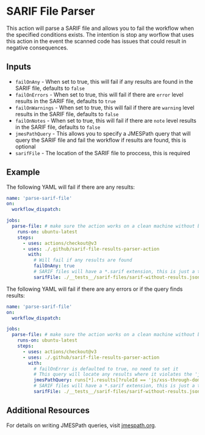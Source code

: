 # SARIF File Parser

This action will parse a SARIF file and allows you to fail the workflow when the specified conditions exists. The intention is stop any worflow that uses this action in the event the scanned code has issues that could result in negative consequences.

## Inputs
- `failOnAny` - When set to true, this will fail if any results are found in the SARIF file, defaults to `false`
- `failOnErrors` - When set to true, this will fail if there are `error` level results in the SARIF file, defaults to `true`
- `failOnWarnings` - When set to true, this will fail if there are `warning` level results in the SARIF file, defaults to `false`
- `failOnNotes` - When set to true, this will fail if there are `note` level results in the SARIF file, defaults to `false`
- `jmesPathQuery` - This allows you to specify a JMESPath query that will query the SARIF file and fail the workflow if results are found, this is optional
- `sarifFile` - The location of the SARIF file to proccess, this is required

## Example
The following YAML will fail if there are any results:
```yaml
name: 'parse-sarif-file'
on:
  workflow_dispatch:

jobs:
  parse-file: # make sure the action works on a clean machine without building
    runs-on: ubuntu-latest
    steps:
      - uses: actions/checkout@v3
      - uses: ./.github/sarif-file-results-parser-action
        with:
          # Will fail if any results are found
          failOnAny: true
          # SARIF files will have a *.sarif extension, this is just a test file
          sarifFile: ./__tests__/sarif-files/sarif-without-results.json
```

The following YAML will fail if there are any errors or if the query finds results:
```yaml
name: 'parse-sarif-file'
on:
  workflow_dispatch:

jobs:
  parse-file: # make sure the action works on a clean machine without building
    runs-on: ubuntu-latest
    steps:
      - uses: actions/checkout@v3
      - uses: ./.github/sarif-file-results-parser-action
        with:
          # failOnError is defaulted to true, no need to set it
          # This query will locate any results where it violates the 'js/xss-through-dom' rule and fail the workflow
          jmesPathQuery: runs[*].results[?ruleId == 'js/xss-through-dom']
          # SARIF files will have a *.sarif extension, this is just a test file
          sarifFile: ./__tests__/sarif-files/sarif-without-results.json
```
## Additional Resources
For details on writing JMESPath queries, visit [jmespath.org](https://jmespath.org/).
